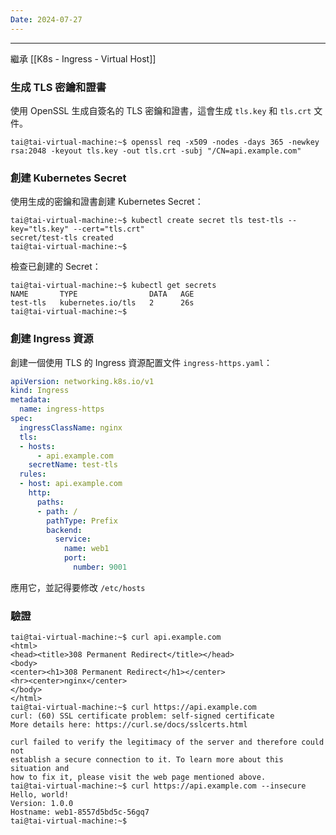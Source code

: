 ```yaml
---
Date: 2024-07-27
---
```

---
繼承 [[K8s - Ingress - Virtual Host]]
### 生成 TLS 密鑰和證書
使用 OpenSSL 生成自簽名的 TLS 密鑰和證書，這會生成 `tls.key` 和 `tls.crt` 文件。

```shell
tai@tai-virtual-machine:~$ openssl req -x509 -nodes -days 365 -newkey rsa:2048 -keyout tls.key -out tls.crt -subj "/CN=api.example.com"
```
### 創建 Kubernetes Secret
使用生成的密鑰和證書創建 Kubernetes Secret：

```shell
tai@tai-virtual-machine:~$ kubectl create secret tls test-tls --key="tls.key" --cert="tls.crt"
secret/test-tls created
tai@tai-virtual-machine:~$
```

檢查已創建的 Secret：

```shell
tai@tai-virtual-machine:~$ kubectl get secrets
NAME       TYPE                DATA   AGE
test-tls   kubernetes.io/tls   2      26s
tai@tai-virtual-machine:~$
```
### 創建 Ingress 資源
創建一個使用 TLS 的 Ingress 資源配置文件 `ingress-https.yaml`：

```yaml
apiVersion: networking.k8s.io/v1
kind: Ingress
metadata:
  name: ingress-https
spec:
  ingressClassName: nginx
  tls:
  - hosts:
      - api.example.com
    secretName: test-tls
  rules:
  - host: api.example.com
    http:
      paths:
      - path: /
        pathType: Prefix
        backend:
          service:
            name: web1
            port:
              number: 9001
```

應用它，並記得要修改 `/etc/hosts` 
### 驗證
```shell
tai@tai-virtual-machine:~$ curl api.example.com
<html>
<head><title>308 Permanent Redirect</title></head>
<body>
<center><h1>308 Permanent Redirect</h1></center>
<hr><center>nginx</center>
</body>
</html>
tai@tai-virtual-machine:~$ curl https://api.example.com
curl: (60) SSL certificate problem: self-signed certificate
More details here: https://curl.se/docs/sslcerts.html

curl failed to verify the legitimacy of the server and therefore could not
establish a secure connection to it. To learn more about this situation and
how to fix it, please visit the web page mentioned above.
tai@tai-virtual-machine:~$ curl https://api.example.com --insecure
Hello, world!
Version: 1.0.0
Hostname: web1-8557d5bd5c-56gq7
tai@tai-virtual-machine:~$
```